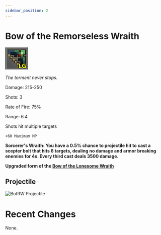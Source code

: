 ```yaml
---
sidebar_position: 2
---
```


# Bow of the Remorseless Wraith

![BotRW](https://raw.githubusercontent.com/Terracidal/Gifs/refs/heads/main/Bow%20of%20the%20Remorseless%20Wraith.png)

<i>The torment never stops.</i>


Damage: 215-250

Shots: 3

Rate of Fire: 75%

Range: 6.4

Shots hit multiple targets

    +60 Maximum MP
    
**Sorcerer's Wraith: You have a 0.5% chance to projectile hit to cast a scepter bolt that hits 6 targets, dealing no damage and armor breaking enemies for 4s. Every third cast deals 3500 damage.**


**Upgraded form of the [Bow of the Lonesome Wraith](https://wiki.valorserver.com/docs/items/weapons/bows/ut/bow_of_the_lonesome_wraith)**

## Projectile

![BotRW Projectile](https://raw.githubusercontent.com/Valor-Inc/Wiki/refs/heads/main/static/img/weapons/Bows/remorselesswraith.gif)


# Recent Changes
None.
